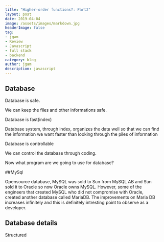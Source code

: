 ```yaml
---
title: "Higher-order functions?: Part2"
layout: post
date: 2019-04-04
image: /assets/images/markdown.jpg
headerImage: false
tag:
- jgam
- Review
- Javascript
- full stack
- backend
category: blog
author: jgam
description: javascript
---
```


## Database

Database is safe.

We can keep the files and other informations safe.


Database is fast(index)

Database system, through index, organizes the data well so that we can find the information we want faster than looking through the piles of information

Database is controllable

We can control the database through coding.

Now what program are we going to use for database?

##MySql

Opensource database, MySQL was sold to Sun from MySQL AB and Sun sold it to Oracle so now Oracle owns MySQL. However, some of the engineers that created MySQL who did not compromise with Oracle, created another database called MariaDB. The improvements on Maria DB increases infinitely and this is definitely intresting point to observe as a developer.

## Database details

Structured
